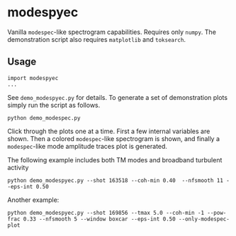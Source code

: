 # modespyec

Vanilla `modespec`-like spectrogram capabilities. Requires only `numpy`. The demonstration script also requires `matplotlib` and `toksearch`.

## Usage
```
import modespyec
...
```

See `demo_modespyec.py` for details. To generate a set of demonstration plots simply run the script as follows.
```
python demo_modespec.py
```
Click through the plots one at a time. First a few internal variables are shown. Then a colored `modespec`-like spectrogram is shown, and finally a `modespec`-like mode amplitude traces plot is generated.

The following example includes both TM modes and broadband turbulent activity
```
python demo_modespyec.py --shot 163518 --coh-min 0.40  --nfsmooth 11 --eps-int 0.50
```

Another example:
```
python demo_modespyec.py --shot 169856 --tmax 5.0 --coh-min -1 --pow-frac 0.33 --nfsmooth 5 --window boxcar --eps-int 0.50 --only-modespec-plot
```